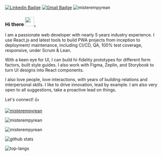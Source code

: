[![Linkedin Badge](https://img.shields.io/badge/-carlbowen-blue?style=flat-square&logo=Linkedin&logoColor=white&link=https://www.linkedin.com/in/carl-bowen/)](https://www.linkedin.com/in/carl-bowen/)
[![Gmail Badge](https://img.shields.io/badge/-carl@pixelempyrean.com-c14438?style=flat-square&logo=Gmail&logoColor=white&link=mailto:carl@pixelempyrean.com)](mailto:carl@pixelempyrean.com)
<img src="https://komarev.com/ghpvc/?username=misterempyrean" alt="misterempyrean" />

### Hi there <img src="https://raw.githubusercontent.com/MartinHeinz/MartinHeinz/master/wave.gif" width="30px">,

I am a passionate web developer with nearly 5 years industry experience. I use React.js and latest tools to build PWA projects from inception to deployment/ maintenance, including CI/CD, QA, 100% test coverage, responsive, under Scrum & Lean.

With a keen eye for UI, I can build hi-fidelity prototypes for different form factors, built style guides. I also work with Figma, Zeplin, and Storybook to turn UI designs into React components.

I also love people, love interactions, with years of building relations and interpersonal skills. I like to drive innovation, lead by example. I am also very open to all suggestions, take a proactive lead on things.

Let's connect! 👍

<p align="left"> <a href="https://github.com/ryo-ma/github-profile-trophy"><img src="https://github-profile-trophy.vercel.app/?username=misterempyrean&theme=onedark&margin-w=15&margin-h=15" alt="misterempyrean" /></a> </p>
<p><img src="https://github-readme-stats.vercel.app/api?username=misterempyrean&count_private=true&show_icons=true&include_all_commits=true&theme=onedark&hide=issues,prs" alt="misterempyrean" /></p>
<p align="left"> <img src="https://komarev.com/ghpvc/?username=misterempyrean&label=Profile%20views&color=0e75b6&style=flat" alt="misterempyrean" /> </p>


![github stats](https://bad-apple-github-readme.vercel.app/api?show_bg=1&username=misterempyrean)

![top-langs](https://github-readme-stats.vercel.app/api/top-langs?username=misterempyrean)
